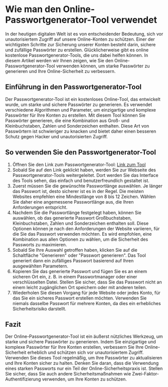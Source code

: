 Wie man den Online-Passwortgenerator-Tool verwendet
===================================================

In der heutigen digitalen Welt ist es von entscheidender Bedeutung, sich vor unautorisiertem Zugriff auf unsere Online-Konten zu schützen. Einer der wichtigsten Schritte zur Sicherung unserer Konten besteht darin, sichere und zufällige Passwörter zu erstellen. Glücklicherweise gibt es online kostenlose Passwortgenerator-Tools, die uns dabei helfen können. In diesem Artikel werden wir Ihnen zeigen, wie Sie den Online-Passwortgenerator-Tool verwenden können, um starke Passwörter zu generieren und Ihre Online-Sicherheit zu verbessern.

Einführung in den Passwortgenerator-Tool
----------------------------------------

Der Passwortgenerator-Tool ist ein kostenloses Online-Tool, das entwickelt wurde, um starke und sichere Passwörter zu generieren. Es verwendet verschiedene Algorithmen und Parameter, um einzigartige und komplexe Passwörter für Ihre Konten zu erstellen. Mit diesem Tool können Sie Passwörter generieren, die eine Kombination aus Groß- und Kleinbuchstaben, Zahlen und Sonderzeichen enthalten. Diese Art von Passwörtern ist schwieriger zu knacken und bietet daher einen besseren Schutz gegen Hacker und unautorisierten Zugriff.

So verwenden Sie den Passwortgenerator-Tool
-------------------------------------------

1. Öffnen Sie den Link zum Passwortgenerator-Tool: [Link zum Tool](https://www.onlinecalculatorsfree.com/de/tools/password-generator.html)
2. Sobald Sie auf den Link geklickt haben, werden Sie zur Webseite des Passwortgenerator-Tools weitergeleitet. Dort werden Sie das Interface des Tools sehen, das einfach und benutzerfreundlich gestaltet ist.
3. Zuerst müssen Sie die gewünschte Passwortlänge auswählen. Je länger das Passwort ist, desto sicherer ist es in der Regel. Die meisten Websites empfehlen eine Mindestlänge von 8 bis 12 Zeichen. Wählen Sie daher eine angemessene Passwortlänge aus, die Ihren Anforderungen entspricht.
4. Nachdem Sie die Passwortlänge festgelegt haben, können Sie auswählen, ob das generierte Passwort Großbuchstaben, Kleinbuchstaben, Zahlen und Sonderzeichen enthalten soll. Diese Optionen können je nach den Anforderungen der Website variieren, für die Sie das Passwort verwenden möchten. Es wird empfohlen, eine Kombination aus allen Optionen zu wählen, um die Sicherheit des Passworts zu maximieren.
5. Sobald Sie Ihre Auswahl getroffen haben, klicken Sie auf die Schaltfläche "Generieren" oder "Passwort generieren". Das Tool generiert dann ein zufälliges Passwort basierend auf Ihren ausgewählten Parametern.
6. Kopieren Sie das generierte Passwort und fügen Sie es an einem sicheren Ort ein, z. B. in einem Passwortmanager oder einer verschlüsselten Datei. Stellen Sie sicher, dass Sie das Passwort nicht an einem leicht zugänglichen Ort speichern oder mit anderen teilen.
7. Wiederholen Sie diesen Vorgang für jede Website oder jedes Konto, für das Sie ein sicheres Passwort erstellen möchten. Verwenden Sie niemals dasselbe Passwort für mehrere Konten, da dies ein erhebliches Sicherheitsrisiko darstellt.

Fazit
-----

Der Online-Passwortgenerator-Tool ist ein äußerst nützliches Werkzeug, um starke und sichere Passwörter zu generieren. Indem Sie einzigartige und komplexe Passwörter für Ihre Konten erstellen, verbessern Sie Ihre Online-Sicherheit erheblich und schützen sich vor unautorisiertem Zugriff. Verwenden Sie dieses Tool regelmäßig, um Ihre Passwörter zu aktualisieren und Ihre Konten sicher zu halten. Denken Sie daran, dass die Verwendung eines starken Passworts nur ein Teil der Online-Sicherheitspraxis ist. Stellen Sie sicher, dass Sie auch andere Sicherheitsmaßnahmen wie Zwei-Faktor-Authentifizierung verwenden, um Ihre Konten zu schützen.